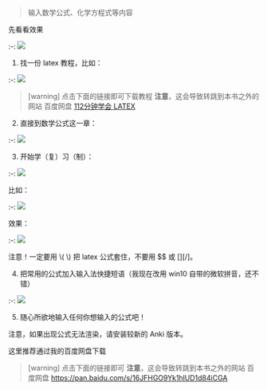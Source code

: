 > 输入数学公式、化学方程式等内容

先看看效果

:-: ![](../.gitbook/assets/v2-632da5d02da1fbff3dae50907e83cbc8_hd.jpg)

1. 找一份 latex 教程，比如：

:-: ![](../.gitbook/assets/v2-9447a83aa84b1b0b7341a3b5fbebb8e2_hd.jpg)

> [warning] 点击下面的链接即可下载教程
> **注意**，这会导致转跳到本书之外的网站
> 百度网盘
> [112分钟学会 LATEX](https://pan.baidu.com/s/10o0JWR-7_QtuqFFRaLyXtw)

2. 直接到数学公式这一章：

:-: ![](../.gitbook/assets/v2-6885288b1d9cce26b608c78c647e3176_hd.jpg)

3. 开始学（复）习（制）：

:-: ![](../.gitbook/assets/v2-cfae538dbf1c89fc2e73fee898aaa80d_hd.jpg)

比如：

:-: ![](../.gitbook/assets/v2-1e337cb7c1ad6b04d5182ae9bd772049_hd.png)

效果：

:-: ![](../.gitbook/assets/v2-6021dde42a48e8e8f3b734d8a8dcc1a0_hd.png)

注意！一定要用 \\( \\) 把 latex 公式套住，不要用 $$ 或 [$][/$]。

4. 把常用的公式加入输入法快捷短语（我现在改用 win10 自带的微软拼音，还不错）

:-: ![](../.gitbook/assets/v2-c92f941460f1913936c69d8fc6e6886a_hd.jpg)

5. 随心所欲地输入任何你想输入的公式吧！

注意，如果出现公式无法渲染，请安装较新的 Anki 版本。

这里推荐通过我的百度网盘下载

>[warning] 点击下面的链接即可
>**注意**，这会导致转跳到本书之外的网站
>百度网盘
>https://pan.baidu.com/s/16JFHGO9Yk1hlUD1d84iCGA

